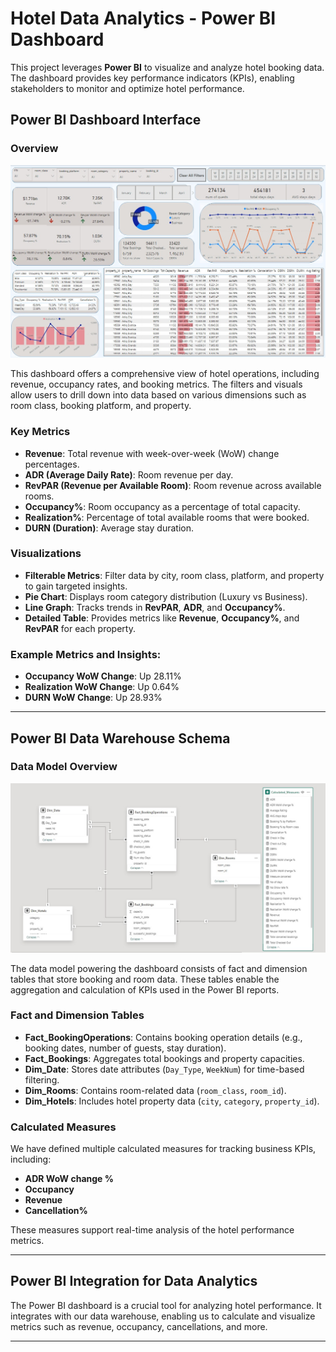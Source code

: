 # Hotel Data Analytics - Power BI Dashboard

This project leverages **Power BI** to visualize and analyze hotel booking data. The dashboard provides key performance indicators (KPIs), enabling stakeholders to monitor and optimize hotel performance.

## Power BI Dashboard Interface

### Overview
![Dashboard Overview](PowerPi/PowerPi_Interface.jpeg)

This dashboard offers a comprehensive view of hotel operations, including revenue, occupancy rates, and booking metrics. The filters and visuals allow users to drill down into data based on various dimensions such as room class, booking platform, and property.

### Key Metrics
- **Revenue**: Total revenue with week-over-week (WoW) change percentages.
- **ADR (Average Daily Rate)**: Room revenue per day.
- **RevPAR (Revenue per Available Room)**: Room revenue across available rooms.
- **Occupancy%**: Room occupancy as a percentage of total capacity.
- **Realization%**: Percentage of total available rooms that were booked.
- **DURN (Duration)**: Average stay duration.

### Visualizations
- **Filterable Metrics**: Filter data by city, room class, platform, and property to gain targeted insights.
- **Pie Chart**: Displays room category distribution (Luxury vs Business).
- **Line Graph**: Tracks trends in **RevPAR**, **ADR**, and **Occupancy%**.
- **Detailed Table**: Provides metrics like **Revenue**, **Occupancy%**, and **RevPAR** for each property.

### Example Metrics and Insights:
- **Occupancy WoW Change**: Up 28.11%
- **Realization WoW Change**: Up 0.64%
- **DURN WoW Change**: Up 28.93%

---

## Power BI Data Warehouse Schema

### Data Model Overview
![Data Warehouse Schema](PowerPi/PowerPi_DataWareHouse.jpeg)

The data model powering the dashboard consists of fact and dimension tables that store booking and room data. These tables enable the aggregation and calculation of KPIs used in the Power BI reports.

### Fact and Dimension Tables
- **Fact_BookingOperations**: Contains booking operation details (e.g., booking dates, number of guests, stay duration).
- **Fact_Bookings**: Aggregates total bookings and property capacities.
- **Dim_Date**: Stores date attributes (`Day_Type`, `WeekNum`) for time-based filtering.
- **Dim_Rooms**: Contains room-related data (`room_class`, `room_id`).
- **Dim_Hotels**: Includes hotel property data (`city`, `category`, `property_id`).

### Calculated Measures
We have defined multiple calculated measures for tracking business KPIs, including:
- **ADR WoW change %**
- **Occupancy**
- **Revenue**
- **Cancellation%**

These measures support real-time analysis of the hotel performance metrics.

---

## Power BI Integration for Data Analytics

The Power BI dashboard is a crucial tool for analyzing hotel performance. It integrates with our data warehouse, enabling us to calculate and visualize metrics such as revenue, occupancy, cancellations, and more.

---

